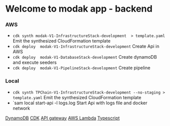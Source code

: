 # Welcome to modak app - backend

### AWS 

* `cdk synth modak-V1-InfrastructureStack-development  > template.yaml` Emit the synthesized CloudFormation template
* `cdk deploy  modak-V1-InfrastructureStack-development` Create Api in AWS
* `cdk deploy  modak-V1-DatabaseStack-development` Create dynamoDB and execute seeders
* `cdk deploy  modak-V1-PipelineStack-development` Create pipeline 

 ### Local
- `cdk synth TPChain-V1-InfrastructureStack-development --no-staging > template.yaml` Emit the synthesized CloudFormation template
- `sam local start-api -l logs.log  Start Api with logs file and docker network

[DynamoDB](https://aws.amazon.com/dynamodb/?trk=ps_a134p000006gXuVAAU&trkCampaign=acq_paid_search_brand&sc_channel=PS&sc_campaign=acquisition_LATAMO&sc_publisher=Google&sc_category=Database&sc_country=LATAMO&sc_geo=LATAM&sc_outcome=acq&sc_detail=dynamodb&sc_content=DynamoDB_e&sc_matchtype=e&sc_segment=490481979029&sc_medium=ACQ-P|PS-GO|Brand|Desktop|SU|Database|DynamoDB|LATAMO|EN|Text&s_kwcid=AL!4422!3!490481979029!e!!g!!dynamodb&ef_id=Cj0KCQiA3-yQBhD3ARIsAHuHT66y84c79Drxaf68WxPUS9e86-z0ekEmzrHn0LUYH63ZMbHr7iPBQiUaAoxAEALw_wcB:G:s&s_kwcid=AL!4422!3!490481979029!e!!g!!dynamodb)
[CDK](https://docs.aws.amazon.com/cdk/index.html)
[API gateway](https://aws.amazon.com/es/api-gateway/)
[AWS Lambda](https://aws.amazon.com/es/lambda/)
[Typescript](https://www.typescriptlang.org/)
